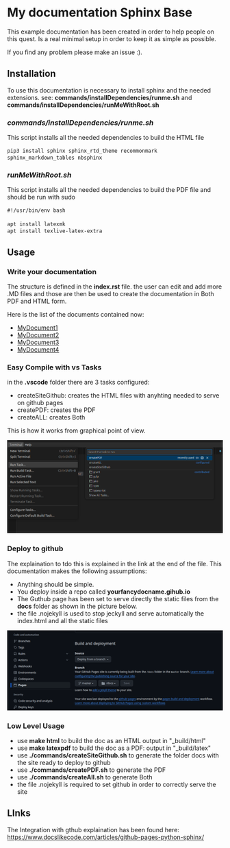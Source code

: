 # My documentation Sphinx Base 
This example documentation has been created in order to help people on this quest. Is a real minimal setup in order to keep it as simple as possible. 

If you find any problem please make an issue :).

## Installation
To use this documentation is necessary to install sphinx and the needed extensions. see: **commands/installDependencies/runme.sh** and **commands/installDependencies/runMeWithRoot.sh**


### *commands/installDependencies/runme.sh* 
This script installs all the needed dependencies to build the HTML file

    pip3 install sphinx sphinx_rtd_theme recommonmark sphinx_markdown_tables nbsphinx

###  *runMeWithRoot.sh*
This script installs all the needed dependencies to build the PDF file and should be run with sudo

    #!/usr/bin/env bash

    apt install latexmk
    apt install texlive-latex-extra

## Usage

### Write your documentation
The structure is defined in the **index.rst** file. the user can edit and add more .MD files and those are then be used to create the documentation in Both PDF and HTML form. 

Here is the list of the documents contained now:

- [MyDocument1](documentation/MyDoc1.md)
- [MyDocument2](documentation/MyDoc2.md)
- [MyDocument3](documentation/MyDoc3.md)
- [MyDocument4](documentation/MyDoc4.md)




### Easy Compile with vs Tasks
in the **.vscode** folder there are 3 tasks configured:
- createSiteGithub: creates the HTML files with anyhting needed to serve on github pages
- createPDF: creates the PDF
- createALL: creates Both


This is how it works from graphical point of view.

![Alt text](READMEimgs/readme1.png)

### Deploy to github
The explaination to tdo this is explained in the link at the end of the file. This documentation makes the following assumptions:
- Anything should be simple.
- You deploy inside a repo called **yourfancydocname.gihub.io**
- The Guthub page has been set to serve directly the static files from the **docs** folder as shown in the picture below.
- the file .nojekyll is used to stop jeckyll and serve automatically the index.html and all the static files

![Alt text](READMEimgs/readme2.png)


### Low Level Usage
- use **make html** to build the doc as an HTML output in "_build/html"
- use **make latexpdf** to build the doc as a PDF: output in "_build/latex"
- use **./commands/createSiteGithub.sh** to generate the folder docs with the site ready to deploy to github
- use **./commands/createPDF.sh** to generate the PDF
- use **./commands/createAll.sh** to generate Both
- the file .nojekyll is required to set github in order to correctly serve the site


## LInks 
The Integration with gthub explaination has been found here: https://www.docslikecode.com/articles/github-pages-python-sphinx/


